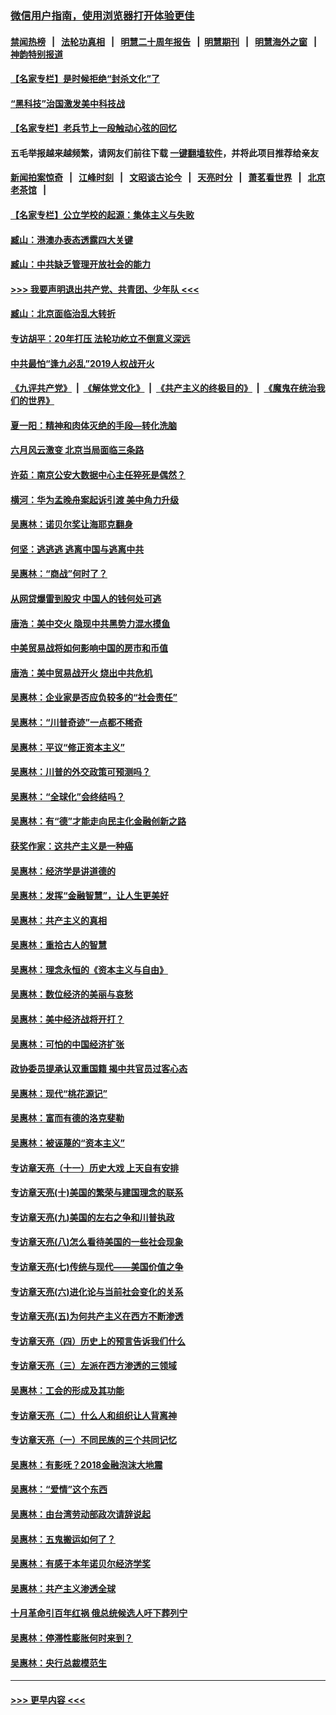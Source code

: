 ### [微信用户指南，使用浏览器打开体验更佳](https://github.com/gfw-breaker/banned-news1/blob/master/indexes/wechat-guide.md?t=0)
#### [禁闻热榜](热点新闻.md?t=0)  &nbsp;&nbsp;|&nbsp;&nbsp; [法轮功真相](https://github.com/gfw-breaker/truth/blob/master/README.md?t=0) &nbsp;&nbsp;|&nbsp;&nbsp; [明慧二十周年报告](https://github.com/gfw-breaker/mh-reports/blob/master/README.md?t=0) &nbsp;&nbsp;|&nbsp;&nbsp;[明慧期刊](https://github.com/gfw-breaker/mh-qikan) &nbsp;&nbsp;|&nbsp;&nbsp; [明慧海外之窗](https://github.com/gfw-breaker/mh-news/blob/master/README.md?t=0) &nbsp;&nbsp;|&nbsp;&nbsp; [神韵特别报道](https://github.com/gfw-breaker/mh-news/blob/master/shenyun.md?t=0)
#### [【名家专栏】是时候拒绝“封杀文化”了](../pages/nsc423/n11814093.md?t=02101044) 
#### [“黑科技”治国激发美中科技战](../pages/nsc423/n11638056.md?t=02101044) 
#### [【名家专栏】老兵节上一段触动心弦的回忆](../pages/nsc423/n11646016.md?t=02101044) 
#### 五毛举报越来越频繁，请网友们前往下载 [一键翻墙软件](https://github.com/gfw-breaker/ssr-accounts)，并将此项目推荐给亲友
#### [新闻拍案惊奇](https://github.com/gfw-breaker/banned-news1/blob/master/pages/link4.md) &nbsp;&nbsp;|&nbsp;&nbsp; [江峰时刻](https://github.com/gfw-breaker/banned-news1/blob/master/pages/link4.md) &nbsp;&nbsp;|&nbsp;&nbsp; [文昭谈古论今](https://github.com/gfw-breaker/banned-news1/blob/master/pages/link4.md) &nbsp;&nbsp;|&nbsp;&nbsp; [天亮时分](https://github.com/gfw-breaker/banned-news1/blob/master/pages/link4.md) &nbsp;&nbsp;|&nbsp;&nbsp; [萧茗看世界](https://github.com/gfw-breaker/banned-news1/blob/master/pages/link4.md) &nbsp;&nbsp;|&nbsp;&nbsp; [北京老茶馆](https://github.com/gfw-breaker/banned-news1/blob/master/pages/link4.md) &nbsp;&nbsp;|&nbsp;&nbsp; 
#### [【名家专栏】公立学校的起源：集体主义与失败](../pages/nsc423/n11601833.md?t=02101044) 
#### [臧山：港澳办表态透露四大关键](../pages/nsc423/n11421628.md?t=02101044) 
#### [臧山：中共缺乏管理开放社会的能力](../pages/nsc423/n11407457.md?t=02101044) 
#### [>>> 我要声明退出共产党、共青团、少年队 <<<](https://github.com/begood0513/goodnews/blob/master/quit/letter.md) 
#### [臧山：北京面临治乱大转折](../pages/nsc423/n11406895.md?t=02101044) 
#### [专访胡平：20年打压 法轮功屹立不倒意义深远](../pages/nsc423/n11398800.md?t=02101044) 
#### [中共最怕“逢九必乱”2019人权战开火](../pages/nsc423/n11385248.md?t=02101044) 
#### [《九评共产党》](https://github.com/begood0513/9ping.md/blob/master/README.md) &nbsp;|&nbsp; [《解体党文化》](../../../../jtdwh.md/blob/master/README.md)  &nbsp;|&nbsp; [《共产主义的终极目的》](../../../../gczydzjmd.md/blob/master/README.md) &nbsp;|&nbsp; [《魔鬼在统治我们的世界》](../../../../mgztzwmdsj.md/blob/master/README.md) 
#### [夏一阳：精神和肉体灭绝的手段—转化洗脑](../pages/nsc423/n11368250.md?t=02101044) 
#### [六月风云激变 北京当局面临三条路](../pages/nsc423/n11313668.md?t=02101044) 
#### [许茹：南京公安大数据中心主任猝死是偶然？](../pages/nsc423/n11064744.md?t=02101044) 
#### [横河：华为孟晚舟案起诉引渡 美中角力升级](../pages/nsc423/n11027230.md?t=02101044) 
#### [吴惠林：诺贝尔奖让海耶克翻身](../pages/nsc423/n10890049.md?t=02101044) 
#### [何坚：逃逃逃 逃离中国与逃离中共](../pages/nsc423/n10592891.md?t=02101044) 
#### [吴惠林：“商战”何时了？](../pages/nsc423/n10573558.md?t=02101044) 
#### [从网贷爆雷到股灾 中国人的钱何处可逃](../pages/nsc423/n10572800.md?t=02101044) 
#### [唐浩：美中交火 隐现中共黑势力混水摸鱼](../pages/nsc423/n10544040.md?t=02101044) 
#### [中美贸易战将如何影响中国的房市和币值](../pages/nsc423/n10543697.md?t=02101044) 
#### [唐浩：美中贸易战开火 烧出中共危机](../pages/nsc423/n10540126.md?t=02101044) 
#### [吴惠林：企业家是否应负较多的“社会责任”](../pages/nsc423/n10535022.md?t=02101044) 
#### [吴惠林：“川普奇迹”一点都不稀奇](../pages/nsc423/n10512808.md?t=02101044) 
#### [吴惠林：平议“修正资本主义”](../pages/nsc423/n10495724.md?t=02101044) 
#### [吴惠林：川普的外交政策可预测吗？](../pages/nsc423/n10462387.md?t=02101044) 
#### [吴惠林：“全球化”会终结吗？](../pages/nsc423/n10452838.md?t=02101044) 
#### [吴惠林：有“德”才能走向民主化金融创新之路](../pages/nsc423/n10432292.md?t=02101044) 
#### [获奖作家：这共产主义是一种癌](../pages/nsc423/n10431541.md?t=02101044) 
#### [吴惠林：经济学是讲道德的](../pages/nsc423/n10398014.md?t=02101044) 
#### [吴惠林：发挥“金融智慧”，让人生更美好](../pages/nsc423/n10375019.md?t=02101044) 
#### [吴惠林：共产主义的真相](../pages/nsc423/n10351394.md?t=02101044) 
#### [吴惠林：重拾古人的智慧](../pages/nsc423/n10337691.md?t=02101044) 
#### [吴惠林：理念永恒的《资本主义与自由》](../pages/nsc423/n10316274.md?t=02101044) 
#### [吴惠林：数位经济的美丽与哀愁](../pages/nsc423/n10292946.md?t=02101044) 
#### [吴惠林：美中经济战将开打？](../pages/nsc423/n10258825.md?t=02101044) 
#### [吴惠林：可怕的中国经济扩张](../pages/nsc423/n10219147.md?t=02101044) 
#### [政协委员提承认双重国籍 揭中共官员过客心态](../pages/nsc423/n10208809.md?t=02101044) 
#### [吴惠林：现代“桃花源记”](../pages/nsc423/n10185234.md?t=02101044) 
#### [吴惠林：富而有德的洛克斐勒](../pages/nsc423/n10142264.md?t=02101044) 
#### [吴惠林：被诬蔑的“资本主义”](../pages/nsc423/n10124816.md?t=02101044) 
#### [专访章天亮（十一）历史大戏 上天自有安排](../pages/nsc423/n10094905.md?t=02101044) 
#### [专访章天亮(十)美国的繁荣与建国理念的联系](../pages/nsc423/n10094899.md?t=02101044) 
#### [专访章天亮(九)美国的左右之争和川普执政](../pages/nsc423/n10094889.md?t=02101044) 
#### [专访章天亮(八)怎么看待美国的一些社会现象](../pages/nsc423/n10094857.md?t=02101044) 
#### [专访章天亮(七)传统与现代——美国价值之争](../pages/nsc423/n10093140.md?t=02101044) 
#### [专访章天亮(六)进化论与当前社会变化的关系](../pages/nsc423/n10092036.md?t=02101044) 
#### [专访章天亮(五)为何共产主义在西方不断渗透](../pages/nsc423/n10083620.md?t=02101044) 
#### [专访章天亮（四）历史上的预言告诉我们什么](../pages/nsc423/n10083606.md?t=02101044) 
#### [专访章天亮（三）左派在西方渗透的三领域](../pages/nsc423/n10081115.md?t=02101044) 
#### [吴惠林：工会的形成及其功能](../pages/nsc423/n10080633.md?t=02101044) 
#### [专访章天亮（二）什么人和组织让人背离神](../pages/nsc423/n10076637.md?t=02101044) 
#### [专访章天亮（一）不同民族的三个共同记忆](../pages/nsc423/n10074188.md?t=02101044) 
#### [吴惠林：有影呒？2018金融泡沫大地震](../pages/nsc423/n10040534.md?t=02101044) 
#### [吴惠林：“爱情”这个东西](../pages/nsc423/n10019423.md?t=02101044) 
#### [吴惠林：由台湾劳动部政次请辞说起](../pages/nsc423/n9979679.md?t=02101044) 
#### [吴惠林：五鬼搬运如何了？](../pages/nsc423/n9925338.md?t=02101044) 
#### [吴惠林：有感于本年诺贝尔经济学奖](../pages/nsc423/n9871883.md?t=02101044) 
#### [吴惠林：共产主义渗透全球](../pages/nsc423/n9812748.md?t=02101044) 
#### [十月革命引百年红祸 俄总统候选人吁下葬列宁](../pages/nsc423/n9810182.md?t=02101044) 
#### [吴惠林：停滞性膨胀何时来到？](../pages/nsc423/n9764136.md?t=02101044) 
#### [吴惠林：央行总裁模范生](../pages/nsc423/n9728134.md?t=02101044) 

----
#### [ >>> 更早内容 <<< ](../indexes/nsc423-earlier.md)
